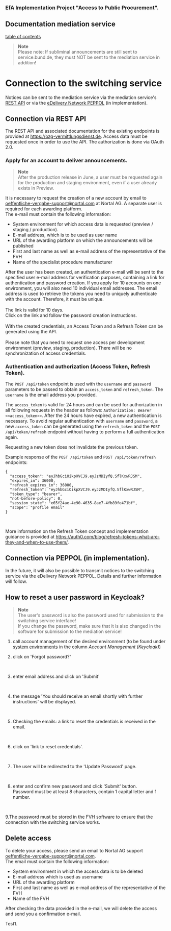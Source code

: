 
### EfA Implementation Project "Access to Public Procurement".
## Documentation mediation service
[table of contents](/documentation/documentation.md)
<br>

>**Note** <br>
>Please note: If subliminal announcements are still sent to service.bund.de, they must NOT be sent to the mediation service in addition!

# Connection to the switching service
Notices can be sent to the mediation service via the mediation service's [REST API](#connection-per-rest-api) or via the [eDelivery Network PEPPOL](#connection-per-peppol-in-implementation) (in implementation).
<br>

## Connection via REST API
The REST API and associated documentation for the existing endpoints is provided at https://ozg-vermittlungsdienst.de.
Access data must be requested once in order to use the API. The authorization is done via OAuth 2.0.
<br>

### Apply for an account to deliver announcements.

>**Note** <br>
>After the production release in June, a user must be requested again for the production and staging environment, even if a user already exists in Preview.

It is necessary to request the creation of a new account by email to [oeffentliche-vergabe-support@nortal.com](mailto:oeffentliche-vergabe-support@nortal.com) at Nortal AG. A separate user is required for each awarding platform. <br>
The e-mail must contain the following information:

- System environment for which access data is requested (preview / staging / production).
- E-mail address, which is to be used as user name
- URL of the awarding platform on which the announcements will be published
- First and last name as well as e-mail address of the representative of the FVH
- Name of the specialist procedure manufacturer

After the user has been created, an authentication e-mail will be sent to the specified user e-mail address for verification purposes, containing a link for authentication and password creation. If you apply for 10 accounts on one environment, you will also need 10 individual email addresses. The email address is used to retrieve the tokens you need to uniquely authenticate with the account. Therefore, it must be unique.
<br><br>
The link is valid for 10 days.<br>
Click on the link and follow the password creation instructions.
<br><br>
With the created credentials, an Access Token and a Refresh Token can be generated using the API.
<br><br>
Please note that you need to request one access per development environment (preview, staging, production). There will be no synchronization of access credentials.
<br>

### Authentication and authorization (Access Token, Refresh Token).
The `POST /api/token` endpoint is used with the `username` and `password` parameters to be passed to obtain an `access_token` and `refresh_token`. The `username` is the email address you provided.

The `access_token` is valid for 24 hours and can be used for authorization in all following requests in the header as follows: `Authorization: Bearer <<access_token>>`. After the 24 hours have expired, a new authentication is necessary. To avoid regular authentication with `username` and `password`, a new `access_token` can be generated using the `refresh_token` and the `POST /api/token/refresh` endpoint without having to perform a full authentication again.

Requesting a new token does not invalidate the previous token.

Example response of the `POST /api/token` and `POST /api/token/refresh` endpoints:

```
{
  "access_token": "eyJhbGciOikpXVCJ9.eyJzMDIyfQ.SflKxwRJSM",
  "expires_in": 36000,
  "refresh_expires_in": 36000,
  "refresh_token": "eyJhbGciOikpXVCJ9.eyJzMDIyfQ.SflKxwRJSM",
  "token_type": "bearer",
  "not-before-policy": 0,
  "session_state": "e65f24ae-4e90-4635-8ae7-4fb89fe471bf",
  "scope": "profile email"
}
```
<br>

More information on the Refresh Token concept and implementation guidance is provided at https://auth0.com/blog/refresh-tokens-what-are-they-and-when-to-use-them/.
<br>


## Connection via PEPPOL (in implementation).
In the future, it will also be possible to transmit notices to the switching service via the eDelivery Network PEPPOL. Details and further information will follow.
<br>



## How to reset a user password in Keycloak?

>**Note** <br>
>The user's password is also the password used for submission to the switching service interface! <br>
> If you change the password, make sure that it is also changed in the software for submission to the mediation service!

1. call account management of the desired environment (to be found under [system environments](/documentation/Development_environments.md) in the column _Account Management (Keycloak)_)

2. click on 'Forgot password?"<br>
<br>

3. enter email address and click on 'Submit'<br>
<br>

4. the message 'You should receive an email shortly with further instructions' will be displayed.<br>
<br>

5. Checking the emails: a link to reset the credentials is received in the email.<br>
<br>

6. click on 'link to reset credentials'.
<br>

7. The user will be redirected to the 'Update Password' page.<br>
<br>

8. enter and confirm new password and click 'Submit' button.<br>
Password must be at least 8 characters, contain 1 capital letter and 1 number.
<br>

9.The password must be stored in the FVH software to ensure that the connection with the switching service works.
<br>

## Delete access
To delete your access, please send an email to Nortal AG support [oeffentliche-vergabe-support@nortal.com](mailto:oeffentliche-vergabe-support@nortal.com).<br>
The email must contain the following information:

- System environment in which the access data is to be deleted
- E-mail address which is used as username
- URL of the awarding platform
- First and last name as well as e-mail address of the representative of the FVH
- Name of the FVH

After checking the data provided in the e-mail, we will delete the access and send you a confirmation e-mail.

Test1.
